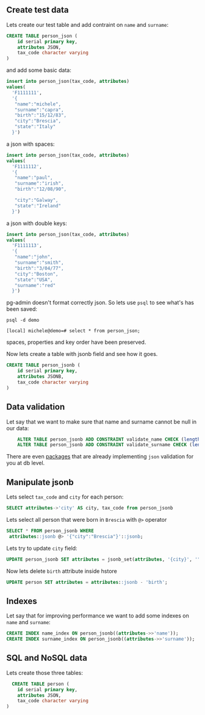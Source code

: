 
## Create test data

Lets create our test table and add contraint on `name` and `surname`:

```sql
CREATE TABLE person_json (
    id serial primary key,
    attributes JSON,
    tax_code character varying
)
```

and add some basic data:
```sql
insert into person_json(tax_code, attributes) 
values(
  'F1111111', 
  '{
   "name":"michele",
   "surname":"capra",
   "birth":"15/12/83",
   "city":"Brescia",
   "state":"Italy"
  }')
```

a json with spaces:
```sql
insert into person_json(tax_code, attributes) 
values(
  'F1111112', 
  '{
   "name":"paul",
   "surname":"irish",
   "birth":"12/08/90",

   "city":"Galway",
   "state":"Ireland"
  }')
```

a json with double keys:
```sql
insert into person_json(tax_code, attributes) 
values(
  'F1111113', 
  '{
   "name":"john",
   "surname":"smith",
   "birth":"3/04/77",
   "city":"Boston",
   "state":"USA",
   "surname":"red"
  }')
```

pg-admin doesn't format correctly json. So lets use `psql` to see what's has been saved:

```
psql -d demo

[local] michele@demo=# select * from person_json;

```
spaces, properties and key order have been preserved.

Now lets create a table with jsonb field and see how it goes.

```sql
CREATE TABLE person_jsonb (
    id serial primary key,
    attributes JSONB,
    tax_code character varying
)
```

## Data validation

Let say that we want to make sure that name and surname cannot be null in our data:
```sql
    ALTER TABLE person_jsonb ADD CONSTRAINT validate_name CHECK (length(attributes->>'name') > 0 AND (attributes->>'name') IS NOT NULL );
    ALTER TABLE person_jsonb ADD CONSTRAINT validate_surname CHECK (length(attributes->>'surname') > 0  AND (attributes->>'surname') IS NOT NULL );
```

There are even [packages](https://github.com/gavinwahl/postgres-json-schema) that are already implementing `json` validation for you at db level.

## Manipulate jsonb

Lets select `tax_code` and `city` for each person:
```sql
SELECT attributes->'city' AS city, tax_code from person_jsonb
```
Lets select all person that were born in `Brescia` with `@>` operator
```sql
SELECT * FROM person_jsonb WHERE
 attributes::jsonb @> '{"city":"Brescia"}'::jsonb;
```

Lets try to update `city` field: 
```sql
UPDATE person_jsonb SET attributes = jsonb_set(attributes, '{city}', '"Roma"') WHERE tax_code= 'F1111111';
```

Now lets delete `birth` attribute inside hstore
```sql
UPDATE person SET attributes = attributes::jsonb - 'birth';
```

## Indexes


Let say that for improving performance we want to add some indexes on `name` and `surname`:
```sql
CREATE INDEX name_index ON person_jsonb((attributes->>'name'));
CREATE INDEX surname_index ON person_jsonb((attributes->>'surname'));
```

## SQL and NoSQL data

Lets create those three tables:

```sql
  CREATE TABLE person (
    id serial primary key,
    attributes JSON,
    tax_code character varying
)
```
